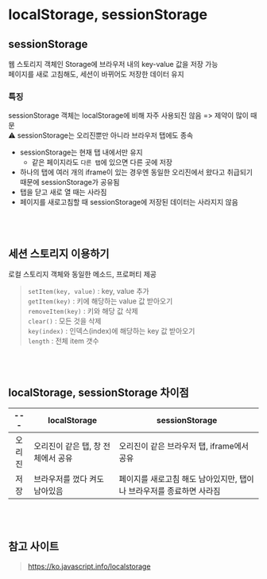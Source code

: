 # localStorage, sessionStorage

## sessionStorage

웹 스토리지 객체인 Storage에 브라우저 내의 key-value 값을 저장 가능  
페이지를 새로 고침해도, 세션이 바뀌어도 저장한 데이터 유지 

### 특징 

sessionStorage 객체는 localStorage에 비해 자주 사용되진 않음 => 제약이 많이 때문  
⚠️ sessionStorage는 오리진뿐만 아니라 브라우저 탭에도 종속

* sessionStorage는 현재 탭 내에서만 유지 
  * 같은 페이지라도 `다른 탭`에 있으면 다른 곳에 저장
* 하나의 탭에 여러 개의 iframe이 있는 경우엔 동일한 오리진에서 왔다고 취급되기 때문에 sessionStorage가 공유됨 
* 탭을 닫고 새로 열 때는 사라짐 
* 페이지를 새로고침할 때 sessionStorage에 저장된 데이터는 사라지지 않음 

<br><br>

## 세션 스토리지 이용하기

로컬 스토리지 객체와 동일한 메소드, 프로퍼티 제공

> `setItem(key, value)` : key, value 추가   
> `getItem(key)` : 키에 해당하는 value 값 받아오기  
> `removeItem(key)` : 키와 해당 값 삭제  
> `clear()` : 모든 것을 삭제    
> `key(index)` : 인덱스(index)에 해당하는 key 값 받아오기   
> `length` : 전체 item 갯수

<br><br>

## localStorage, sessionStorage 차이점

| --- | localStorage         | sessionStorage                         |
|:---:|----------------------|----------------------------------------|
| 오리진  | 오리진이 같은 탭, 창 전체에서 공유 | 오리진이 같은 브라우저 탭, iframe에서 공유            |
| 저장  | 브라우저를 껐다 켜도 남아있음     | 페이지를 새로고침 해도 남아있지만, 탭이나 브라우저를 종료하면 사라짐 |

<br><br>

## 참고 사이트

> https://ko.javascript.info/localstorage
